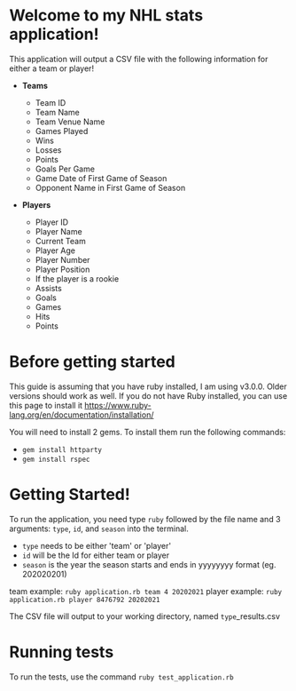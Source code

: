# Welcome to my NHL stats application!

This application will output a CSV file with the following information for either a team or player!

* **Teams** 
  * Team ID
  * Team Name
  * Team Venue Name
  * Games Played
  * Wins
  * Losses
  * Points
  * Goals Per Game
  * Game Date of First Game of Season
  * Opponent Name in First Game of Season

* **Players** 
  * Player ID
  * Player Name
  * Current Team
  * Player Age
  * Player Number
  * Player Position
  * If the player is a rookie
  * Assists
  * Goals
  * Games
  * Hits
  * Points

# Before getting started
This guide is assuming that you have ruby installed, I am using v3.0.0. Older versions should work as well. If you do not have Ruby installed, you can use this page to install it https://www.ruby-lang.org/en/documentation/installation/

You will need to install 2 gems.
To install them run the following commands:
* `gem install httparty`
* `gem install rspec`

# Getting Started!
To run the application, you need type `ruby` followed by the file name and 3 arguments: `type`, `id`, and `season` into the terminal.
* `type` needs to be either 'team' or 'player'
* `id` will be the Id for either team or player
* `season` is the year the season starts and ends in yyyyyyyy format (eg. 202020201)

team example: `ruby application.rb team 4 20202021`
player example: `ruby application.rb player 8476792 20202021`

The CSV file will output to your working directory, named `type`_results.csv

# Running tests
To run the tests, use the command `ruby test_application.rb`